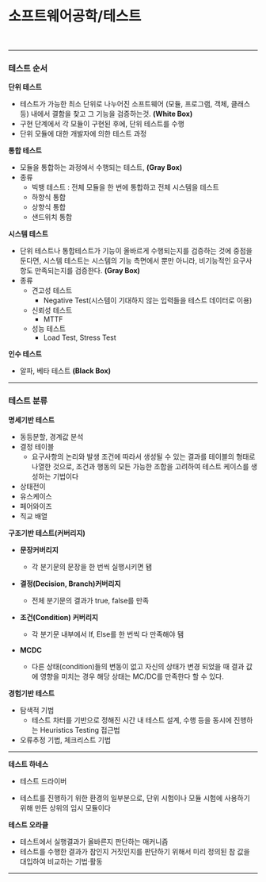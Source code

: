 # 소프트웨어공학/테스트

<br>

---

### 테스트 순서

**단위 테스트**

* 테스트가 가능한 최소 단위로 나누어진 소프트웨어 (모듈, 프로그램, 객체, 클래스 등) 내에서 결함을 찾고 그 기능을 검증하는것. **(White Box)**
* 구현 단계에서 각 모듈이 구현된 후에, 단위 테스트를 수행
* 단위 모듈에 대한 개발자에 의한 테스트 과정

**통합 테스트**

* 모듈을 통합하는 과정에서 수행되는 테스트, **(Gray Box)**
* 종류
  * 빅뱅 테스트 : 전체 모듈을 한 번에 통합하고 전체 시스템을 테스트
  * 하향식 통합
  * 상향식 통합
  * 샌드위치 통합

**시스템 테스트**

* 단위 테스트나 통합테스트가 기능이 올바르게 수행되는지를 검증하는 것에 중점을 둔다면, 시스템 테스트는 시스템의 기능 측면에서 뿐만 아니라, 비기능적인 요구사항도 만족되는지를 검증한다. **(Gray Box)**
* 종류
  * 견고성 테스트
    * Negative Test(시스템이 기대하지 않는 입력들을 테스트 데이터로 이용)
  * 신뢰성 테스트
    * MTTF
  * 성능 테스트
    * Load Test, Stress Test

**인수 테스트**

* 알파, 베타 테스트 **(Black Box)**

---

### 테스트 분류

**명세기반 테스트**

* 동등분할, 경계값 분석
* 결정 테이블
  * 요구사항의 논리와 발생 조건에 따라서 생성될 수 있는 결과를 테이블의 형태로 나열한 것으로, 조건과 행동의 모든 가능한 조합을 고려하여 테스트 케이스를 생성하는 기법이다
* 상태전이
* 유스케이스
* 페어와이즈
* 직교 배열

**구조기반 테스트(커버리지)**

* **문장커버리지**
  * 각 분기문의 문장을 한 번씩 실행시키면 됌

* **결정(Decision, Branch)커버리지**
  * 전체 분기문의 결과가 true, false를 만족

* **조건(Condition) 커버리지**
  * 각 분기문 내부에서 If, Else를 한 번씩 다 만족해야 됌
* **MCDC**
  * 다른 상태(condition)들의 변동이 없고 자신의 상태가 변경 되었을 때 결과 값에 영향을 미치는 경우 해당 상태는 MC/DC를 만족한다 할 수 있다.

**경험기반 테스트**

* 탐색적 기법
  * 테스트 차터를 기반으로 정해진 시간 내 테스트 설계, 수행 등을 동시에 진행하는 Heuristics Testing 접근법
* 오류추정 기법, 체크리스트 기법

---

**테스트 하네스**

* 테스트 드라이버

* 테스트를 진행하기 위한 환경의 일부분으로, 단위 시험이나 모듈 시험에 사용하기 위해 만든 상위의 임시 모듈이다

**테스트 오라클**

* 테스트에서 실행결과가 올바른지 판단하는 매커니즘
* 테스트를 수행한 결과가 참인지 거짓인지를 판단하기 위해서 미리 정의된 참 값을 대입하여 비교하는 기법·활동

---


